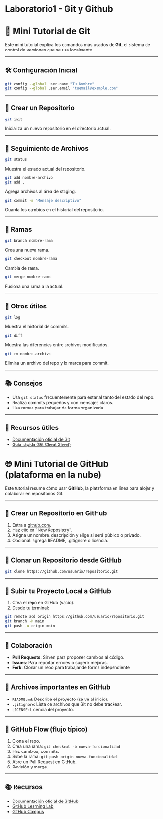 # Laboratorio1 - Git y Github

# 🧠 Mini Tutorial de Git

Este mini tutorial explica los comandos más usados de **Git**, el sistema de control de versiones que se usa localmente.

---

## 🛠️ Configuración Inicial

```bash
git config --global user.name "Tu Nombre"
git config --global user.email "tuemail@example.com"
```

---

## 📁 Crear un Repositorio

```bash
git init
```
Inicializa un nuevo repositorio en el directorio actual.

---

## 📄 Seguimiento de Archivos

```bash
git status
```
Muestra el estado actual del repositorio.

```bash
git add nombre-archivo
git add .
```
Agrega archivos al área de staging.

```bash
git commit -m "Mensaje descriptivo"
```
Guarda los cambios en el historial del repositorio.

---

## 🌿 Ramas

```bash
git branch nombre-rama
```
Crea una nueva rama.

```bash
git checkout nombre-rama
```
Cambia de rama.

```bash
git merge nombre-rama
```
Fusiona una rama a la actual.

---

## 🧽 Otros útiles

```bash
git log
```
Muestra el historial de commits.

```bash
git diff
```
Muestra las diferencias entre archivos modificados.

```bash
git rm nombre-archivo
```
Elimina un archivo del repo y lo marca para commit.

---

## 📚 Consejos

- Usa `git status` frecuentemente para estar al tanto del estado del repo.
- Realiza commits pequeños y con mensajes claros.
- Usa ramas para trabajar de forma organizada.

---

## 📌 Recursos útiles

- [Documentación oficial de Git](https://git-scm.com/doc)
- [Guía rápida (Git Cheat Sheet)](https://education.github.com/git-cheat-sheet-education.pdf)

# 🌐 Mini Tutorial de GitHub (plataforma en la nube)

Este tutorial resume cómo usar **GitHub**, la plataforma en línea para alojar y colaborar en repositorios Git.

---

## 📝 Crear un Repositorio en GitHub

1. Entra a [github.com](https://github.com).
2. Haz clic en "New Repository".
3. Asigna un nombre, descripción y elige si será público o privado.
4. Opcional: agrega README, .gitignore o licencia.

---

## 🔗 Clonar un Repositorio desde GitHub

```bash
git clone https://github.com/usuario/repositorio.git
```

---

## 🚀 Subir tu Proyecto Local a GitHub

1. Crea el repo en GitHub (vacío).
2. Desde tu terminal:

```bash
git remote add origin https://github.com/usuario/repositorio.git
git branch -M main
git push -u origin main
```

---

## 🔄 Colaboración

- **Pull Requests**: Sirven para proponer cambios al código.
- **Issues**: Para reportar errores o sugerir mejoras.
- **Fork**: Clonar un repo para trabajar de forma independiente.

---

## 📂 Archivos importantes en GitHub

- `README.md`: Describe el proyecto (se ve al inicio).
- `.gitignore`: Lista de archivos que Git no debe trackear.
- `LICENSE`: Licencia del proyecto.

---

## 👥 GitHub Flow (flujo típico)

1. Clona el repo.
2. Crea una rama: `git checkout -b nueva-funcionalidad`
3. Haz cambios, commits.
4. Sube la rama: `git push origin nueva-funcionalidad`
5. Abre un Pull Request en GitHub.
6. Revisión y merge.

---

## 📚 Recursos

- [Documentación oficial de GitHub](https://docs.github.com/)
- [GitHub Learning Lab](https://lab.github.com/)
- [GitHub Campus](https://education.github.com/)

